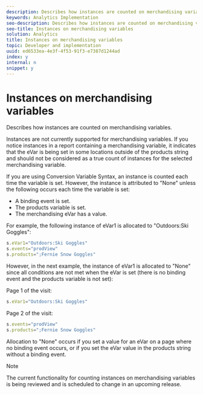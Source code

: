 ```yaml
---
description: Describes how instances are counted on merchandising variables.
keywords: Analytics Implementation
seo-description: Describes how instances are counted on merchandising variables.
seo-title: Instances on merchandising variables
solution: Analytics
title: Instances on merchandising variables
topic: Developer and implementation
uuid: ed6533ea-4e3f-4f53-91f3-e7387d1244ad
index: y
internal: n
snippet: y
---
```


# Instances on merchandising variables

Describes how instances are counted on merchandising variables.

 Instances are not currently supported for merchandising variables. If you notice instances in a report containing a merchandising variable, it indicates that the eVar is being set in some locations outside of the products string and should not be considered as a true count of instances for the selected merchandising variable.

If you are using Conversion Variable Syntax, an instance is counted each time the variable is set. However, the instance is attributed to "None" unless the following occurs each time the variable is set:

* A binding event is set. 
* The products variable is set. 
* The merchandising eVar has a value.

For example, the following instance of eVar1 is allocated to "Outdoors:Ski Goggles":

```js
s.eVar1="Outdoors:Ski Goggles" 
s.events="prodView" 
s.products=";Fernie Snow Goggles"
```

However, in the next example, the instance of eVar1 is allocated to "None" since all conditions are not met when the eVar is set (there is no binding event and the products variable is not set):

Page 1 of the visit:

```js
s.eVar1="Outdoors:Ski Goggles"
```

Page 2 of the visit:

```js
s.events="prodView" 
s.products=";Fernie Snow Goggles"
```

Allocation to "None" occurs if you set a value for an eVar on a page where no binding event occurs, or if you set the eVar value in the products string without a binding event.

>[!NOTE]
>
>The current functionality for counting instances on merchandising variables is being reviewed and is scheduled to change in an upcoming release.

